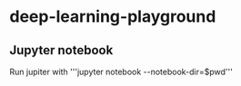 # deep-learning-playground

## Jupyter notebook
Run jupiter with '''jupyter notebook --notebook-dir=$pwd'''